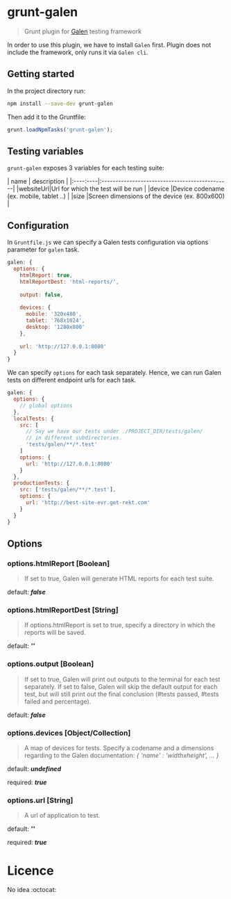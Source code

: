# grunt-galen

> Grunt plugin for [Galen](http://galenframework.com/) testing framework

In order to use this plugin, we have to install `Galen` first. Plugin does not include
the framework, only runs it via `Galen cli`.

## Getting started
In the project directory run:

```bash
npm install --save-dev grunt-galen
```

Then add it to the Gruntfile:

```js
grunt.loadNpmTasks('grunt-galen');
```

## Testing variables

`grunt-galen` exposes 3 variables for each testing suite:


| name     |                  description                  |
|:----:----|:----------------------------------------------|
|websiteUrl|Url for which the test will be run             |
|device    |Device codename (ex. mobile, tablet ..)        |
|size      |Screen dimensions of the device (ex. 800x600)  |

## Configuration

In `Gruntfile.js` we can specify a Galen tests configuration via
options parameter for `galen` task.

```js
galen: {
  options: {
    htmlReport: true,
    htmlReportDest: 'html-reports/',
    
    output: false,
    
    devices: {
      mobile: '320x480',
      tablet: '768x1024',
      desktop: '1280x800'
    },
    
    url: 'http://127.0.0.1:8080'
  }
}
```

We can specify `options` for each task separately. Hence, we can run Galen tests on different endpoint urls for each task.

```js
galen: {
  options: {
    // global options
  },
  localTests: {
    src: [
      // Say we have our tests under ./PROJECT_DIR/tests/galen/
      // in different subdirectories.
      'tests/galen/**/*.test'
    ]
    options: {
      url: 'http://127.0.0.1:8080'
    }
  },
  productionTests: {
    src: ['tests/galen/**/*.test'],
    options: {
      url: 'http://best-site-evr.get-rekt.com'
    }
  }
}
```

## Options

### options.htmlReport [Boolean]
> If set to true, Galen will generate HTML reports for each test suite.

default: ***false***

### options.htmlReportDest [String]
> If options.htmlReport is set to true, specify a directory in which the reports will
> be saved.

default: ***''***

### options.output [Boolean]
> If set to true, Galen will print out outputs to the terminal for each test separately.
> If set to false, Galen will skip the default output for each test, but will still print
> out the final conclusion (#tests passed, #tests failed and percentage).

default: ***false***

### options.devices [Object/Collection]
> A map of devices for tests. Specify a codename and a dimensions regarding to the
> Galen documentation: *{ 'name' : 'widthxheight', ... }*

default: ***undefined***

required: ***true***

### options.url [String]
> A url of application to test.

default: ***''***

required: ***true***

# Licence 
No idea :octocat:
